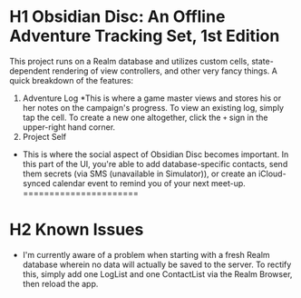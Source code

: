 # H1 Obsidian Disc: An Offline Adventure Tracking Set, 1st Edition
This project runs on a Realm database and utilizes custom cells, state-dependent rendering of view controllers, and other very fancy things. A quick breakdown of the features: 
1. Adventure Log
  *This is where a game master views and stores his or her notes on the campaign's progress.  To view an existing log, simply tap the cell. To create a new one altogether, click the `+` sign in the upper-right hand corner.
2. Project Self
  * This is where the social aspect of Obsidian Disc becomes important. In this part of the UI, you're able to add database-specific contacts, send them secrets (via SMS (unavailable in Simulator)), or create an iCloud-synced calendar event to remind you of your next meet-up.
======================
# H2 Known Issues
* I'm currently aware of a problem when starting with a fresh Realm database wherein no data will actually be saved to the server. To rectify this, simply add one LogList and one ContactList via the Realm Browser, then reload the app. 

